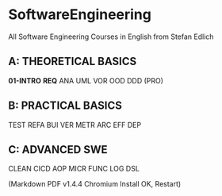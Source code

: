 # SoftwareEngineering
All Software Engineering Courses in English from Stefan Edlich

## A: THEORETICAL BASICS
**01-INTRO** **REQ** ANA UML VOR OOD DDD (PRO)

## B: PRACTICAL BASICS
TEST REFA BUI VER METR ARC EFF DEP

## C: ADVANCED SWE
CLEAN CICD AOP MICR FUNC LOG DSL

(Markdown PDF v1.4.4 Chromium Install OK, Restart)